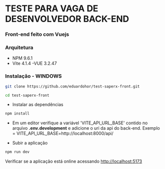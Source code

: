 # TESTE PARA VAGA DE DESENVOLVEDOR BACK-END

### Front-end feito com Vuejs

### Arquitetura 

- NPM 9.6.1
- Vite 4.1.4
-VUE 3.2.47

### Instalação - WINDOWS
```sh
git clone https://github.com/eduardohor/test-saperx-front.git
```

```sh
cd test-saperx-front
```

- Instalar as dependências
```sh
npm install
```
- Em um editor verifique a variável 'VITE_API_URL_BASE' contido no arquivo **.env.development** e adicione o uri da api do back-end. Exemplo = VITE_API_URL_BASE=http://localhost:8000/api/

- Subir a aplicação

```sh
npm run dev
```

Verificar se a aplicação está online acessando [http://localhost:5173](http://localhost:5173)

